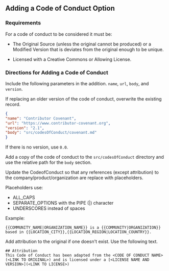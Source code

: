 ## Adding a Code of Conduct Option

### Requirements
For a code of conduct to be considered it must be:

- The Original Source (unless the original cannot be produced) or a Modified Version that is deviates from the original enough to be unique.

- Licensed with a Creative Commons or Allowing License.

### Directions for Adding a Code of Conduct

Include the following parameters in the addition. `name`, `url`, `body`, and `version`.

If replacing an older version of the code of conduct, overwrite the existing record. 

```json
{
"name": "Contributor Covenant",
"url": "https://www.contributor-covenant.org",
"version": "2.1",
"body": "src/codesOfConduct/covenant.md"
}
``` 

If there is no version, use `0.0`.

Add a copy of the code of conduct to the `src/codesOfConduct` directory and use the relative path for the `body` section.

Update the CodeofConduct so that any references (except attribution) to the company/product/organization are replace with placeholders.

Placeholders use:
- ALL_CAPS
- SEPARATE_OPTIONS with the PIPE (|) character
- UNDERSCORES instead of spaces

Example:

```
{{COMMUNITY_NAME|ORGANIZATION_NAME}} is a {{COMMUNITY|ORGANIZATION}} based in {{LOCATION_CITY}},{{LOCATION_REGION|LOCATION_COUNTRY}}.
```

Add attribution to the original if one doesn't exist. Use the following text. 

```
## Attribution
This Code of Conduct has been adapted from the <CODE OF CONDUCT NAME>(<LINK TO ORIGINAL>) and is licensed under a [<LICENSE NAME AND VERSION>](<LINK TO LICENSE>)
```
